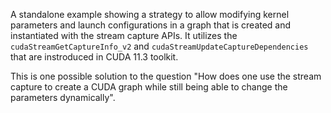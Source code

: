 A standalone example showing a strategy to allow modifying kernel parameters and launch configurations in a graph that is created and instantiated with the stream capture APIs. It utilizes the `cudaStreamGetCaptureInfo_v2` and `cudaStreamUpdateCaptureDependencies` that are instroduced in CUDA 11.3 toolkit.

This is one possible solution to the question "How does one use the stream capture to create a CUDA graph while still being able to change the parameters dynamically".
